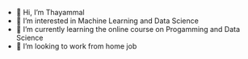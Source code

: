 - 👋 Hi, I’m Thayammal
- 👀 I’m interested in Machine Learning and Data Science
- 🌱 I’m currently learning the online course on Progamming and Data Science
- 💞️ I’m looking to work from home job


<!---
thayammal/thayammal is a ✨ special ✨ repository because its `README.md` (this file) appears on your GitHub profile.
You can click the Preview link to take a look at your changes.
--->
